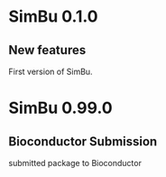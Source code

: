 # SimBu 0.1.0

## New features 

First version of SimBu.

# SimBu 0.99.0

## Bioconductor Submission

submitted package to Bioconductor